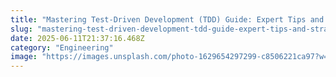 ```yaml
---
title: "Mastering Test-Driven Development (TDD) Guide: Expert Tips and Strategies"
slug: "mastering-test-driven-development-tdd-guide-expert-tips-and-strategies"
date: 2025-06-11T21:37:16.468Z
category: "Engineering"
image: "https://images.unsplash.com/photo-1629654297299-c8506221ca97?w=1200&h=600&fit=crop"
---
```


